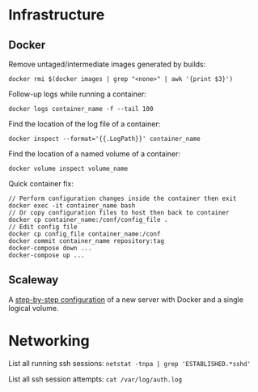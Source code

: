 # Infrastructure

## Docker

Remove untaged/intermediate images generated by builds:
```
docker rmi $(docker images | grep "<none>" | awk '{print $3}')
```
Follow-up logs while running a container:
```
docker logs container_name -f --tail 100
```
Find the location of the log file of a container:
```
docker inspect --format='{{.LogPath}}' container_name
```
Find the location of a named volume of a container:
```
docker volume inspect volume_name
```
Quick container fix:
```
// Perform configuration changes inside the container then exit
docker exec -it container_name bash
// Or copy configuration files to host then back to container
docker cp container_name:/conf/config_file .
// Edit config file
docker cp config_file container_name:/conf
docker commit container_name repository:tag
docker-compose down ...
docker-compose up ...
```

## Scaleway

A [step-by-step configuration](https://gist.github.com/cnouguier/a1ecc88f67819a610ae8e4d221789a8c) of a new server with Docker and a single logical volume.

# Networking

List all running ssh sessions: `netstat -tnpa | grep 'ESTABLISHED.*sshd'`

List all ssh session attempts: `cat /var/log/auth.log`
